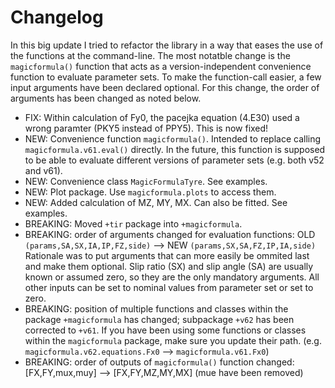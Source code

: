 # Changelog

In this big update I tried to refactor the library in a way that eases the
use of the functions at the command-line. The most notatble change is the
`magicformula()` function that acts as a version-independent convenience
function to evaluate parameter sets. To make the function-call easier, a few
input arguments have been declared optional. For this change, the order of
arguments has been changed as noted below.

- FIX: Within calculation of Fy0, the pacejka equation (4.E30) used a wrong
        paramter (PKY5 instead of PPY5). This is now fixed!
- NEW: Convenience function `magicformula()`.
        Intended to replace calling `magicformula.v61.eval()` directly.
        In the future, this function is supposed to be able to evaluate
        different versions of parameter sets (e.g. both v52 and v61).
- NEW: Convenience class `MagicFormulaTyre`. See examples.
- NEW: Plot package. Use `magicformula.plots` to access them.
- NEW: Added calculation of MZ, MY, MX. Can also be fitted. See examples.
- BREAKING: Moved `+tir` package into `+magicformula`.
- BREAKING: order of arguments changed for evaluation functions:
        OLD `(params,SA,SX,IA,IP,FZ,side)` --> NEW `(params,SX,SA,FZ,IP,IA,side)`
        Rationale was to put arguments that can more easily be ommited last
        and make them optional. Slip ratio (SX) and slip angle (SA) are usually
        known or assumed zero, so they are the only mandatory arguments.
        All other inputs can be set to nominal values from parameter set or
        set to zero.
- BREAKING: position of multiple functions and classes within the package
        `+magicformula` has changed; subpackage `+v62` has been corrected to
        `+v61`. If you have been using some functions or classes within the
        `magicformula` package, make sure you update their path.
        (e.g. `magicformula.v62.equations.Fx0` --> `magicformula.v61.Fx0`)
- BREAKING: order of outputs of `magicformula()` function changed:
        [FX,FY,mux,muy] --> [FX,FY,MZ,MY,MX] (mue have been removed)
